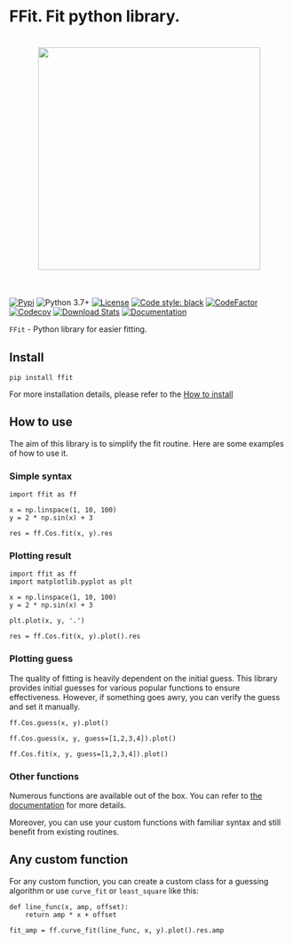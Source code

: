 # FFit. Fit python library.

<h1 align="center">
<img src="../docs/images/ffit-logo.png" width="400">
</h1><br>

[![Pypi](https://img.shields.io/pypi/v/ffit.svg)](https://pypi.org/project/ffit/)
![Python 3.7+](https://img.shields.io/badge/python-3.7%2B-blue)
[![License](https://img.shields.io/badge/license-LGPL-green)](./LICENSE)
[![Code style: black](https://img.shields.io/badge/code%20style-black-000000.svg)](https://github.com/psf/black)
[![CodeFactor](https://www.codefactor.io/repository/github/kyrylo-gr/ffit/badge/main)](https://www.codefactor.io/repository/github/kyrylo-gr/ffit/overview/main)
[![Codecov](https://codecov.io/gh/kyrylo-gr/ffit/graph/badge.svg?token=5U0FU9XNID)](https://codecov.io/gh/kyrylo-gr/ffit)
[![Download Stats](https://img.shields.io/pypi/dm/ffit)](https://pypistats.org/packages/ffit)
[![Documentation](https://img.shields.io/badge/docs-blue)](https://kyrylo-gr.github.io/ffit/)

`FFit` - Python library for easier fitting.

## Install

`pip install ffit`

For more installation details, please refer to the [How to install](starting_guide/install.md)

## How to use

The aim of this library is to simplify the fit routine. Here are some examples of how to use it.

### Simple syntax

```
import ffit as ff

x = np.linspace(1, 10, 100)
y = 2 * np.sin(x) + 3

res = ff.Cos.fit(x, y).res

```

### Plotting result

```
import ffit as ff
import matplotlib.pyplot as plt

x = np.linspace(1, 10, 100)
y = 2 * np.sin(x) + 3

plt.plot(x, y, '.')

res = ff.Cos.fit(x, y).plot().res
```

### Plotting guess

The quality of fitting is heavily dependent on the initial guess. This library provides initial guesses for various popular functions to ensure effectiveness. However, if something goes awry, you can verify the guess and set it manually.

```
ff.Cos.guess(x, y).plot()

ff.Cos.guess(x, y, guess=[1,2,3,4]).plot()

ff.Cos.fit(x, y, guess=[1,2,3,4]).plot()
```

### Other functions

Numerous functions are available out of the box. You can refer to [the documentation](https://kyrylo-gr.github.io/ffit/functions/) for more details.

Moreover, you can use your custom functions with familiar syntax and still benefit from existing routines.

## Any custom function

For any custom function, you can create a custom class for a guessing algorithm or use `curve_fit` or `least_square` like this:

```
def line_func(x, amp, offset):
    return amp * x + offset

fit_amp = ff.curve_fit(line_func, x, y).plot().res.amp

```
